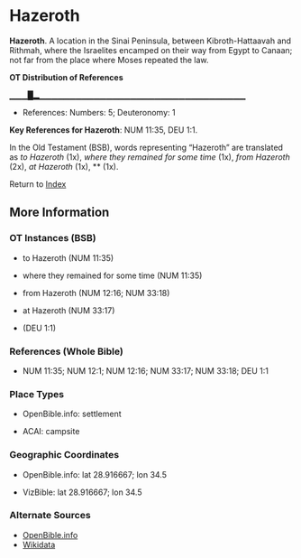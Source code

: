# Hazeroth
**Hazeroth**. 
A location in the Sinai Peninsula, between Kibroth-Hattaavah and Rithmah, where the Israelites encamped on their way from Egypt to Canaan; not far from the place where Moses repeated the law. 


**OT Distribution of References**

▁▁▁█▂▁▁▁▁▁▁▁▁▁▁▁▁▁▁▁▁▁▁▁▁▁▁▁▁▁▁▁▁▁▁▁▁▁▁
* References: Numbers: 5; Deuteronomy: 1



**Key References for Hazeroth**: 
NUM 11:35, DEU 1:1. 


In the Old Testament (BSB), words representing “Hazeroth” are translated as 
*to Hazeroth* (1x), *where they remained for some time* (1x), *from Hazeroth* (2x), *at Hazeroth* (1x), ** (1x). 




Return to [Index](00-Index.md)

## More Information

### OT Instances (BSB)

* to Hazeroth (NUM 11:35)

* where they remained for some time (NUM 11:35)

* from Hazeroth (NUM 12:16; NUM 33:18)

* at Hazeroth (NUM 33:17)

*  (DEU 1:1)



### References (Whole Bible)

* NUM 11:35; NUM 12:1; NUM 12:16; NUM 33:17; NUM 33:18; DEU 1:1


### Place Types

* OpenBible.info: settlement

* ACAI: campsite



### Geographic Coordinates

* OpenBible.info: lat 28.916667; lon 34.5

* VizBible: lat 28.916667; lon 34.5



### Alternate Sources

* [OpenBible.info](https://www.openbible.info/geo/ancient/a1b6474)
* [Wikidata](http://www.wikidata.org/entity/Q3381072)



